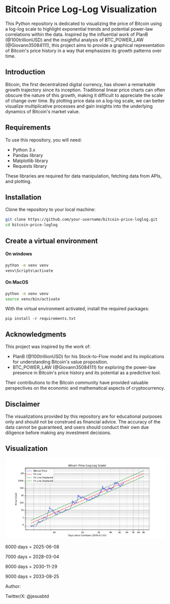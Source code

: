 # Bitcoin Price Log-Log Visualization

This Python repository is dedicated to visualizing the price of Bitcoin using a log-log scale to highlight exponential trends and potential power-law correlations within the data. Inspired by the influential work of PlanB (@100trillionUSD) and the insightful analysis of BTC_POWER_LAW (@Giovann35084111), this project aims to provide a graphical representation of Bitcoin's price history in a way that emphasizes its growth patterns over time.

## Introduction

Bitcoin, the first decentralized digital currency, has shown a remarkable growth trajectory since its inception. Traditional linear price charts can often obscure the nature of this growth, making it difficult to appreciate the scale of change over time. By plotting price data on a log-log scale, we can better visualize multiplicative processes and gain insights into the underlying dynamics of Bitcoin's market value.

## Requirements

To use this repository, you will need:

- Python 3.x
- Pandas library
- Matplotlib library
- Requests library

These libraries are required for data manipulation, fetching data from APIs, and plotting.

## Installation

Clone the repository to your local machine:

```bash
git clone https://github.com/your-username/bitcoin-price-loglog.git
cd bitcoin-price-loglog
```

## Create a virtual environment
#### On windows
```bash
python -m venv venv
venv\Scripts\activate
```

#### On MacOS
```bash
python -m venv venv
source venv/bin/activate
```
With the virtual environment activated, install the required packages:

```
pip install -r requirements.txt
```
## Acknowledgments
This project was inspired by the work of:

- PlanB (@100trillionUSD) for his Stock-to-Flow model and its implications for understanding Bitcoin's value proposition.
- BTC_POWER_LAW (@Giovann35084111) for exploring the power-law presence in Bitcoin's price history and its potential as a predictive tool.

Their contributions to the Bitcoin community have provided valuable perspectives on the economic and mathematical aspects of cryptocurrency.

## Disclaimer
The visualizations provided by this repository are for educational purposes only and should not be construed as financial advice. The accuracy of the data cannot be guaranteed, and users should conduct their own due diligence before making any investment decisions.

## Visualization

![Bitcoin_price.png](Bitcoin_price.png)

6000 days = 2025-06-08

7000 days = 2028-03-04

8000 days = 2030-11-29

9000 days = 2033-08-25

Author: 

Twitter/X: @jesusbtd
